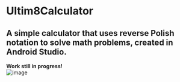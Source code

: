 # Ultim8Calculator

## A simple calculator that uses reverse Polish notation to solve math problems, created in Android Studio. <br>

**Work still in progress!** <br>
![image](https://github.com/84mu3lC3p4C7/Ultim8Calculator/assets/111708236/5ccabb08-83b2-421f-b019-b35403deb5ac)

